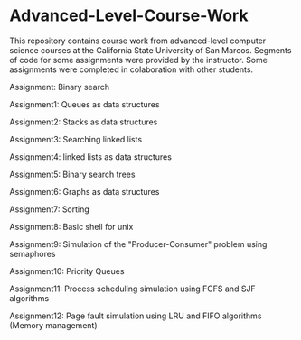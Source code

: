 # Advanced-Level-Course-Work
This repository contains course work from advanced-level computer science courses at the 
California State University of San Marcos. Segments of code for some assignments were provided
by the instructor. Some assignments were completed in colaboration with other students.

Assignment: Binary search

Assignment1: Queues as data structures

Assignment2: Stacks as data structures

Assignment3: Searching linked lists

Assignment4: linked lists as data structures

Assignment5: Binary search trees

Assignment6: Graphs as data structures

Assignment7: Sorting

Assignment8: Basic shell for unix

Assignment9: Simulation of the "Producer-Consumer" problem using semaphores

Assignment10: Priority Queues

Assignment11: Process scheduling simulation using FCFS and SJF algorithms

Assignment12: Page fault simulation using LRU and FIFO algorithms (Memory management)
